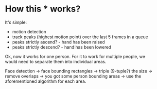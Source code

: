 # How this * works?
It's simple:
- motion detection
- track peaks (highest motion point) over the last 5 frames in a queue
- peaks strictly ascend? - hand has been raised
- peaks strictly descend? - hand has been lowered

Ok, now it works for one person. For it to work for multiple people, we would need to separate them into individual areas.

Face detection -> face bounding rectangles -> triple (9-tuple?) the size -> remove overlaps -> you got some person bounding areas -> use the aforementioned algorithm for each area.